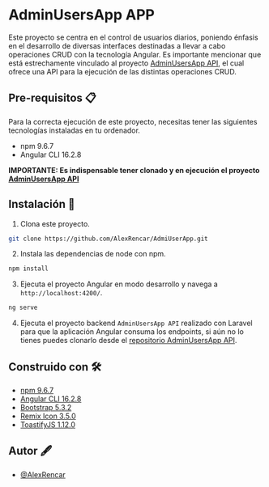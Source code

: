 
# AdminUsersApp APP

Este proyecto se centra en el control de usuarios diarios, poniendo énfasis en el desarrollo de diversas interfaces destinadas a llevar a cabo operaciones CRUD con la tecnología Angular. Es importante mencionar que está estrechamente vinculado al proyecto [AdminUsersApp API](https://github.com/AlexRencar/AdmiUserApi.git), el cual ofrece una API para la ejecución de las distintas operaciones CRUD.

## Pre-requisitos 📋

Para la correcta ejecución de este proyecto, necesitas tener las siguientes tecnologías instaladas en tu ordenador.
* npm 9.6.7
* Angular CLI 16.2.8

**IMPORTANTE: Es indispensable tener clonado y en ejecución el proyecto [AdminUsersApp API](https://github.com/AlexRencar/AdmiUserApi.git)**

## Instalación 🔧

1. Clona este proyecto.
```bash
git clone https://github.com/AlexRencar/AdmiUserApp.git
```

2. Instala las dependencias de node con npm.
```bash
npm install
```

3. Ejecuta el proyecto Angular en modo desarrollo y navega a `http://localhost:4200/`.
```bash
ng serve
```

4. Ejecuta el proyecto backend `AdminUsersApp API` realizado con Laravel para que la aplicación Angular consuma los endpoints, si aún no lo tienes puedes clonarlo desde el [repositorio AdminUsersApp API](https://github.com/AlexRencar/AdmiUserApi.git).

## Construido con 🛠️

- [npm 9.6.7](https://www.npmjs.com/package/npm/v/9.6.7)
- [Angular CLI 16.2.8](https://angular.io/docs)
- [Bootstrap 5.3.2](https://getbootstrap.com/)
- [Remix Icon 3.5.0](https://remixicon.com/)
- [ToastifyJS 1.12.0](https://apvarun.github.io/toastify-js/)

## Autor 🖋️

- [@AlexRencar](https://github.com/AlexRencar)
